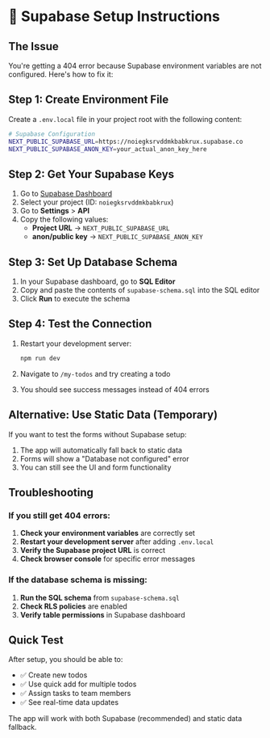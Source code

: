 # 🚀 Supabase Setup Instructions

## The Issue
You're getting a 404 error because Supabase environment variables are not configured. Here's how to fix it:

## Step 1: Create Environment File

Create a `.env.local` file in your project root with the following content:

```bash
# Supabase Configuration
NEXT_PUBLIC_SUPABASE_URL=https://noiegksrvddmkbabkrux.supabase.co
NEXT_PUBLIC_SUPABASE_ANON_KEY=your_actual_anon_key_here
```

## Step 2: Get Your Supabase Keys

1. Go to [Supabase Dashboard](https://supabase.com/dashboard)
2. Select your project (ID: `noiegksrvddmkbabkrux`)
3. Go to **Settings** > **API**
4. Copy the following values:
   - **Project URL** → `NEXT_PUBLIC_SUPABASE_URL`
   - **anon/public key** → `NEXT_PUBLIC_SUPABASE_ANON_KEY`

## Step 3: Set Up Database Schema

1. In your Supabase dashboard, go to **SQL Editor**
2. Copy and paste the contents of `supabase-schema.sql` into the SQL editor
3. Click **Run** to execute the schema

## Step 4: Test the Connection

1. Restart your development server:
   ```bash
   npm run dev
   ```

2. Navigate to `/my-todos` and try creating a todo
3. You should see success messages instead of 404 errors

## Alternative: Use Static Data (Temporary)

If you want to test the forms without Supabase setup:

1. The app will automatically fall back to static data
2. Forms will show a "Database not configured" error
3. You can still see the UI and form functionality

## Troubleshooting

### If you still get 404 errors:
1. **Check your environment variables** are correctly set
2. **Restart your development server** after adding `.env.local`
3. **Verify the Supabase project URL** is correct
4. **Check browser console** for specific error messages

### If the database schema is missing:
1. **Run the SQL schema** from `supabase-schema.sql`
2. **Check RLS policies** are enabled
3. **Verify table permissions** in Supabase dashboard

## Quick Test

After setup, you should be able to:
- ✅ Create new todos
- ✅ Use quick add for multiple todos  
- ✅ Assign tasks to team members
- ✅ See real-time data updates

The app will work with both Supabase (recommended) and static data fallback.
